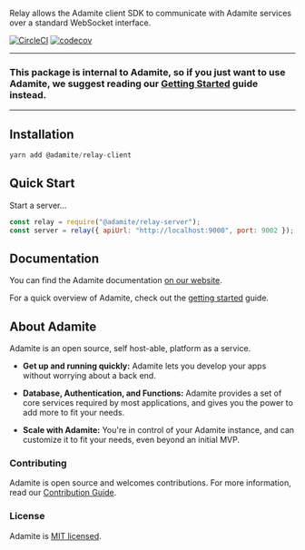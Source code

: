 Relay allows the Adamite client SDK to communicate with Adamite services over a standard WebSocket interface.

[![CircleCI](https://circleci.com/gh/adamitejs/relay.svg?style=svg)](https://circleci.com/gh/adamitejs/relay)
[![codecov](https://codecov.io/gh/adamitejs/relay/branch/master/graph/badge.svg)](https://codecov.io/gh/adamitejs/relay)

---

### This package is internal to Adamite, so if you just want to use Adamite, we suggest reading our [Getting Started](https://adamite.gitbook.io/docs/adamite-server/get-started) guide instead.

---

## Installation

```js
yarn add @adamite/relay-client
```

## Quick Start

Start a server...

```js
const relay = require("@adamite/relay-server");
const server = relay({ apiUrl: "http://localhost:9000", port: 9002 });
```

## Documentation

You can find the Adamite documentation [on our website](https://adamite.gitbook.io/docs).

For a quick overview of Adamite, check out the [getting started](https://adamite.gitbook.io/docs/adamite-server/get-started) guide.

## About Adamite

Adamite is an open source, self host-able, platform as a service.

- **Get up and running quickly:** Adamite lets you develop your apps without worrying about a back end.

- **Database, Authentication, and Functions:** Adamite provides a set of core services required by most applications, and gives you the power to add more to fit your needs.

- **Scale with Adamite:** You're in control of your Adamite instance, and can customize it to fit your needs, even beyond an initial MVP.

### Contributing

Adamite is open source and welcomes contributions. For more information, read our [Contribution Guide](https://adamite.gitbook.io/docs/organization/contributing-to-adamite).

### License

Adamite is [MIT licensed](LICENSE.md).
